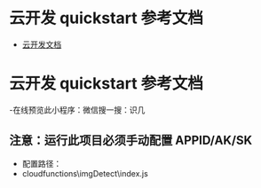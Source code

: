 # 云开发 quickstart 参考文档

- [云开发文档](https://developers.weixin.qq.com/miniprogram/dev/wxcloud/basis/getting-started.html)

# 云开发 quickstart 参考文档
-在线预览此小程序：微信搜一搜：识几

## 注意：运行此项目必须手动配置 APPID/AK/SK
- 配置路径：
- cloudfunctions\imgDetect\index.js

